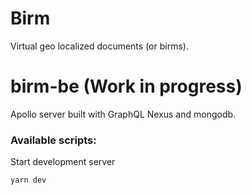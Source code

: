 # Birm

Virtual geo localized documents (or birms).

# birm-be (Work in progress)

Apollo server built with GraphQL Nexus and mongodb.

### Available scripts:

Start development server
```
yarn dev
```
